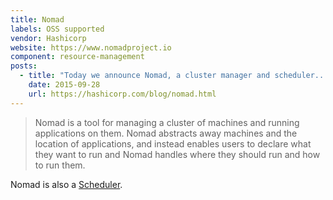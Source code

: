 ```yaml
---
title: Nomad
labels: OSS supported
vendor: Hashicorp
website: https://www.nomadproject.io
component: resource-management
posts:
  - title: "Today we announce Nomad, a cluster manager and scheduler..."
    date: 2015-09-28
    url: https://hashicorp.com/blog/nomad.html
---
```

> Nomad is a tool for managing a cluster of machines and running applications on them. Nomad abstracts away machines and the location of applications, and instead enables users to declare what they want to run and Nomad handles where they should run and how to run them.

Nomad is also a [Scheduler](/components/scheduling).
